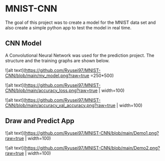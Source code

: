 # MNIST-CNN

The goal of this project was to create a model for the MNIST data set and also create a simple python app to test the model in real time. 

## CNN Model

A Convolutional Neural Network was used for the prediction project. The structure and the training graphs are shown below. 

![alt text](https://github.com/Ryusei97/MNIST-CNN/blob/main/my_model.png?raw=true =250*500)

![alt text](https://github.com/Ryusei97/MNIST-CNN/blob/main/accuracy_loss.png?raw=true | width=100)

![alt text](https://github.com/Ryusei97/MNIST-CNN/blob/main/accuracy_val_accuracy.png?raw=true | width=100)

## Draw and Predict App 

![alt text](https://github.com/Ryusei97/MNIST-CNN/blob/main/Demo1.png?raw=true | width=100)

![alt text](https://github.com/Ryusei97/MNIST-CNN/blob/main/Demo2.png?raw=true | width=100)
